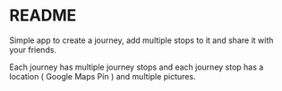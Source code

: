 # README

Simple app to create a journey, add multiple stops to it
and share it with your friends.

Each journey has multiple journey stops and each journey stop
has a location ( Google Maps Pin ) and multiple pictures.
